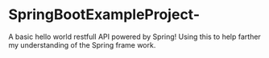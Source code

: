 # SpringBootExampleProject-
A basic hello world restfull API powered by Spring! Using this to help farther my understanding of the Spring frame work.

